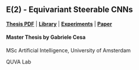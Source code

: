 E(2) - Equivariant Steerable CNNs
---------------------------------

**[Thesis PDF](https://gabri95.github.io/Thesis/thesis.pdf)** | **[Library](https://github.com/QUVA-Lab/e2cnn)** | **[Experiments](https://github.com/QUVA-Lab/e2cnn_experiments)** | **[Paper](https://arxiv.org/abs/1911.08251)**

####  Master Thesis by Gabriele Cesa

MSc Artificial Intelligence, University of Amsterdam

QUVA Lab


